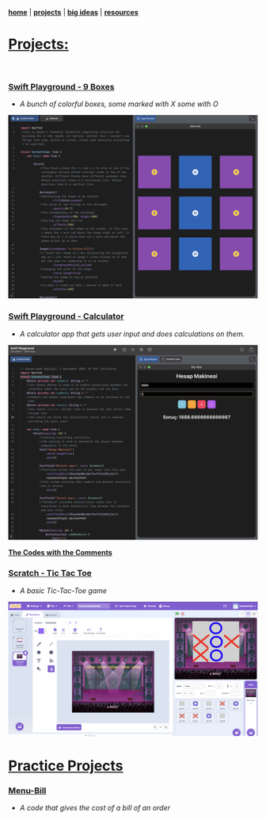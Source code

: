 **[home](https://badebasligil.github.io/badebasligil/)** | **[projects](project.md)** | **[big ideas](big_ideas.md)** | **[resources](resources.md)**

# **[Projects:](https://github.com/badebasligil/badebasligil/tree/main/Project)**

<br>

### **[Swift Playground - 9 Boxes](https://github.com/badebasligil/badebasligil/tree/main/Project/Swift_Playground)**

- *A bunch of colorful boxes, some marked with X some with O*

 <img src="Screenshot 2025-09-03 at 02.31.48.png" width="700"> 

 
### **[Swift Playground - Calculator](https://github.com/badebasligil/badebasligil/blob/main/Project/Swift_Playground/Calculator%20-%20Swift%20App.swiftpm.zip)**

- *A calculator app that gets user input and does calculations on them.*

 <img src="Screenshot 2025-09-03 at 22.18.34.png" width="700"> 

**[The Codes with the Comments](https://github.com/badebasligil/badebasligil/blob/main/Project/Swift_Playground/Calculator_App_Codes_with_Comments)**
 

### **[Scratch - Tic Tac Toe](https://github.com/badebasligil/badebasligil/tree/main/Project/Block_Coding)**

- *A basic Tic-Tac-Toe game*

 <img src="Screenshot 2025-09-03 at 02.32.25.png" width="700"> 
 
<br>

# **[Practice Projects](https://github.com/badebasligil/badebasligil/tree/main/Project/Practice_Swift_Playground_Projects)**

### [Menu-Bill](https://github.com/badebasligil/badebasligil/blob/main/Project/Practice_Swift_Playground_Projects/Menu-Bill)

- *A code that gives the cost of a bill of an order*
